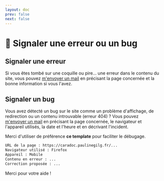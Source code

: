 ```yaml
---
layout: doc
prev: false
next: false
---
```


# 🐛 Signaler une erreur ou un bug

## Signaler une erreur

Si vous êtes tombé sur une coquille ou pire... une erreur dans le contenu du site, 
vous pouvez [m'envoyer un mail](mailto:paulinegilg@protonmail.com?subject=CaraDoc%20-%20Erreur)
en précisant la page concernée et la bonne information si vous l'avez.

## Signaler un bug

Vous avez détecté un bug sur le site comme un problème d'affichage, de redirection ou un contenu introuvable (erreur 404) ?
Vous pouvez [m'envoyer un mail](mailto:paulinegilg@protonmail.com?subject=CaraDoc%20-%20Bug) 
en précisant la page concernée, le navigateur et l'appareil utilisés, la date et l'heure et en décrivant l'incident.

Merci d'utiliser de préférence **ce template** pour faciliter le débugage.

```txt
URL de la page : https://caradoc.paulinegilg.fr/...
Navigateur utilisé : Firefox
Appareil : Mobile
Contenu en erreur : ...
Correction proposée : ...
```

Merci pour votre aide !